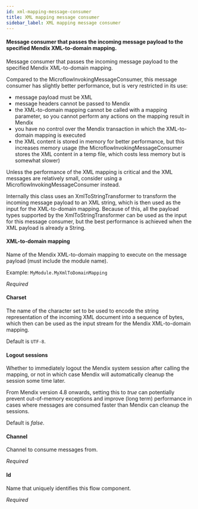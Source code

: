 ```yaml
---
id: xml-mapping-message-consumer
title: XML mapping message consumer
sidebar_label: XML mapping message consumer
---
```

#### Message consumer that passes the incoming message payload to the specified Mendix XML-to-domain mapping. 
Message consumer that passes the incoming message payload to the specified Mendix XML-to-domain mapping. 

Compared to the MicroflowInvokingMessageConsumer, this message consumer has slightly better performance, but is very restricted in its use: 
 - message payload must be XML 
 - message headers cannot be passed to Mendix 
 - the XML-to-domain mapping cannot be called with a mapping parameter, so you cannot perform any actions on the mapping result in Mendix 
 - you have no control over the Mendix transaction in which the XML-to-domain mapping is executed 
 - the XML content is stored in memory for better performance, but this increases memory usage (the MicroflowInvokingMessageConsumer stores the XML content in a temp file, which costs less memory but is somewhat slower) 

Unless the performance of the XML mapping is critical and the XML messages are relatively small, consider using a MicroflowInvokingMessageConsumer instead. 

Internally this class uses an XmlToStringTransformer to transform the incoming message payload to an XML string, which is then used as the input for the XML-to-domain mapping. Because of this, all the payload types supported by the XmlToStringTransformer can be used as the input for this message consumer, but the best performance is achieved when the XML payload is already a String.

#### XML-to-domain mapping
Name of the Mendix XML-to-domain mapping to execute on the message payload (must include the module name).

Example: <code>MyModule.MyXmlToDomainMapping</code>

<i>Required</i>

#### Charset
The name of the character set to be used to encode the string representation of the incoming XML document into a sequence of bytes, which then can be used as the input stream for the Mendix XML-to-domain mapping. 

Default is <code>UTF-8</code>.

#### Logout sessions
Whether to immediately logout the Mendix system session after calling the mapping, or not in which case Mendix will automatically cleanup the session some time later.

From Mendix version 4.8 onwards, setting this to <i>true</i> can potentially prevent out-of-memory exceptions and improve (long term) performance in cases where messages are consumed faster than Mendix can cleanup the sessions.

Default is <i>false</i>.

#### Channel
Channel to consume messages from.

<i>Required</i>

#### Id
Name that uniquely identifies this flow component.

<i>Required</i>

